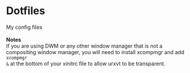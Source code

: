 # Dotfiles
My config files
<br>
<br>
**Notes**
<br>
If you are using DWM or any other window manager that is not a compositing window manager, you will need to install xcompmgr and add <code> xcompmgr &</code> at the bottom of your xinitrc file to allow urxvt to be transparent.
